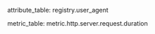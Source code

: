 <!-- semconv registry.user_agent -->
attribute_table: registry.user_agent
<!-- endsemconv -->

<!-- semconv metric.http.server.request.duration(metric_table) -->
metric_table: metric.http.server.request.duration
<!-- endsemconv -->
